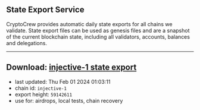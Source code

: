 ## State Export Service
CryptoCrew provides automatic daily state exports for all chains we validate. State export files can be used as genesis files and are a snapshot of the current blockchain state, including all validators, accounts, balances and delegations.

---
**Download: [injective-1 state export](https://dl.ccvalidators.com/SERVICE/injective/injective-1_export_59142611.json)**
---

- last updated: Thu Feb 01 2024 01:03:11
- chain id: `injective-1`
- export height: `59142611`
- use for: airdrops, local tests, chain recovery
